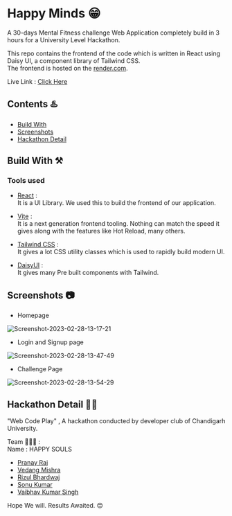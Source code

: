 # Happy Minds 😁
A 30-days Mental Fitness challenge Web Application completely build in 3 hours for a University Level Hackathon.

This repo contains the frontend of the code which is written in React using Daisy UI, a component library of Tailwind CSS.</br>
The frontend is hosted on the [render.com](render.com).

Live Link : [Click Here](https://happy-minds.onrender.com)

## Contents ♨️
- [Build With](#build-with)
- [Screenshots](#screenshots)
- [Hackathon Detail](#hackathon-detial)

## Build With ⚒️

### Tools used 
- [React](reactjs.org) : </br>
  It is a UI Library. We used this to build the frontend of our application.
  
- [Vite](vitejs.dev) : </br>
  It is a next generation frontend tooling.
  Nothing can match the speed it gives along with the features like Hot Reload, many others.
  
- [Tailwind CSS](https://tailwindcss.com/) : </br>
  It gives a lot CSS utility classes which is used to rapidly build modern UI.

- [DaisyUI](https://daisyui.com/) : </br>
  It gives many Pre built components with Tailwind.

## Screenshots 📷

- Homepage
<img src="https://i.ibb.co/k9Sdsxd/Screenshot-2023-02-28-13-17-21.png" alt="Screenshot-2023-02-28-13-17-21" border="0">

- Login and Signup page
<img src="https://i.ibb.co/khFn3kN/Screenshot-2023-02-28-13-47-49.png" alt="Screenshot-2023-02-28-13-47-49" border="0">

- Challenge Page
<img src="https://i.ibb.co/JHqb37j/Screenshot-2023-02-28-13-54-29.png" alt="Screenshot-2023-02-28-13-54-29" border="0">

## Hackathon Detail 🧑‍💻

"Web Code Play" , A hackathon conducted by developer club of Chandigarh University.

Team 🙈🙉🙊 : </br>
Name : HAPPY SOULS
- [Pranay Raj](https://www.linkedin.com/in/masterpranay/)
- [Vedang Mishra](https://www.linkedin.com/in/vedangm/)
- [Rizul Bhardwaj](https://www.linkedin.com/in/rizul/)
- [Sonu Kumar](https://www.linkedin.com/in/sonu-kumar-017474231/)
- [Vaibhav Kumar Singh](https://www.linkedin.com/in/vaib215/)

Hope We will. Results Awaited. 😊
